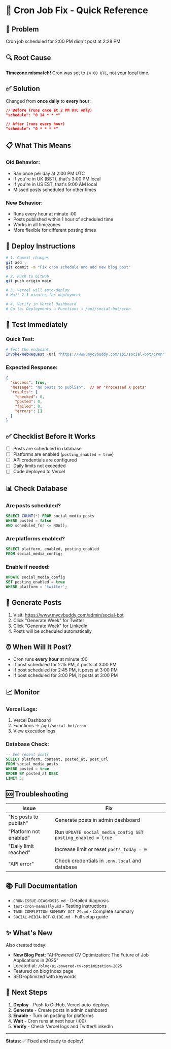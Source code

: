 # 🔧 Cron Job Fix - Quick Reference

## 🎯 Problem
Cron job scheduled for 2:00 PM didn't post at 2:28 PM.

## 🔍 Root Cause
**Timezone mismatch!** Cron was set to `14:00 UTC`, not your local time.

## ✅ Solution
Changed from **once daily** to **every hour**:

```json
// Before (runs once at 2 PM UTC only)
"schedule": "0 14 * * *"

// After (runs every hour)
"schedule": "0 * * * *"
```

## 📋 What This Means

### Old Behavior:
- Ran once per day at 2:00 PM UTC
- If you're in UK (BST), that's 3:00 PM local
- If you're in US EST, that's 9:00 AM local
- Missed posts scheduled for other times

### New Behavior:
- Runs every hour at minute :00
- Posts published within 1 hour of scheduled time
- Works in all timezones
- More flexible for different posting times

## 🚀 Deploy Instructions

```bash
# 1. Commit changes
git add .
git commit -m "Fix cron schedule and add new blog post"

# 2. Push to GitHub
git push origin main

# 3. Vercel will auto-deploy
# Wait 2-3 minutes for deployment

# 4. Verify in Vercel Dashboard
# Go to: Deployments → Functions → /api/social-bot/cron
```

## 🧪 Test Immediately

### Quick Test:
```powershell
# Test the endpoint
Invoke-WebRequest -Uri "https://www.mycvbuddy.com/api/social-bot/cron" | Select-Object -ExpandProperty Content
```

### Expected Response:
```json
{
  "success": true,
  "message": "No posts to publish",  // or "Processed X posts"
  "results": {
    "checked": 0,
    "posted": 0,
    "failed": 0,
    "errors": []
  }
}
```

## ✅ Checklist Before It Works

- [ ] Posts are scheduled in database
- [ ] Platforms are enabled (`posting_enabled = true`)
- [ ] API credentials are configured
- [ ] Daily limits not exceeded
- [ ] Code deployed to Vercel

## 📊 Check Database

### Are posts scheduled?
```sql
SELECT COUNT(*) FROM social_media_posts 
WHERE posted = false 
AND scheduled_for <= NOW();
```

### Are platforms enabled?
```sql
SELECT platform, enabled, posting_enabled 
FROM social_media_config;
```

### Enable if needed:
```sql
UPDATE social_media_config 
SET posting_enabled = true 
WHERE platform = 'twitter';
```

## 🎨 Generate Posts

1. Visit: https://www.mycvbuddy.com/admin/social-bot
2. Click "Generate Week" for Twitter
3. Click "Generate Week" for LinkedIn
4. Posts will be scheduled automatically

## ⏰ When Will It Post?

- Cron runs **every hour** at minute :00
- If post scheduled for 2:15 PM, it posts at 3:00 PM
- If post scheduled for 2:45 PM, it posts at 3:00 PM
- If post scheduled for 3:00 PM, it posts at 3:00 PM

## 📈 Monitor

### Vercel Logs:
1. Vercel Dashboard
2. Functions → `/api/social-bot/cron`
3. View execution logs

### Database Check:
```sql
-- See recent posts
SELECT platform, content, posted_at, post_url
FROM social_media_posts
WHERE posted = true
ORDER BY posted_at DESC
LIMIT 5;
```

## 🆘 Troubleshooting

| Issue | Fix |
|-------|-----|
| "No posts to publish" | Generate posts in admin dashboard |
| "Platform not enabled" | Run `UPDATE social_media_config SET posting_enabled = true` |
| "Daily limit reached" | Increase limit or reset `posts_today = 0` |
| "API error" | Check credentials in `.env.local` and database |

## 📚 Full Documentation

- `CRON-ISSUE-DIAGNOSIS.md` - Detailed diagnosis
- `test-cron-manually.md` - Testing instructions
- `TASK-COMPLETION-SUMMARY-OCT-29.md` - Complete summary
- `SOCIAL-MEDIA-BOT-GUIDE.md` - Full setup guide

## ✨ What's New

Also created today:
- **New Blog Post**: "AI-Powered CV Optimization: The Future of Job Applications in 2025"
- Located at: `/blog/ai-powered-cv-optimization-2025`
- Featured on blog index page
- SEO-optimized with keywords

## 🎯 Next Steps

1. **Deploy** - Push to GitHub, Vercel auto-deploys
2. **Generate** - Create posts in admin dashboard
3. **Enable** - Turn on posting for platforms
4. **Wait** - Cron runs at next hour (:00)
5. **Verify** - Check Vercel logs and Twitter/LinkedIn

---

**Status**: ✅ Fixed and ready to deploy!
